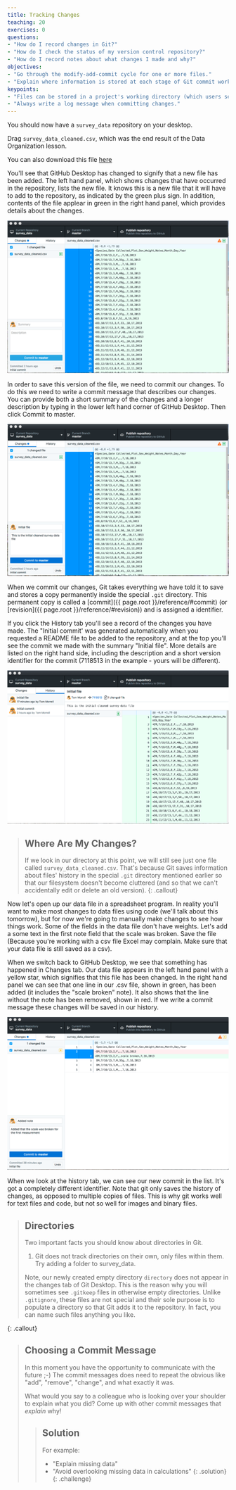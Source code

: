 ```yaml
---
title: Tracking Changes
teaching: 20
exercises: 0
questions:
- "How do I record changes in Git?"
- "How do I check the status of my version control repository?"
- "How do I record notes about what changes I made and why?"
objectives:
- "Go through the modify-add-commit cycle for one or more files."
- "Explain where information is stored at each stage of Git commit workflow."
keypoints:
- "Files can be stored in a project's working directory (which users see), the staging area (where the next commit is being built up) and the local repository (where commits are permanently recorded)."
- "Always write a log message when committing changes."
---
```


You should now have a `survey_data` repository on your desktop.

Drag `survey_data_cleaned.csv`, which was the end result of the Data Organization lesson.

You can also download this file [here](https://raw.githubusercontent.com/caltechlibrary/git-desktop/gh-pages/data/survey_data_cleaned.csv)

You'll see that GitHub Desktop has changed to signify that a new file has been added. The left hand panel, which shows changes that have occurred in the repository, lists the new file.  It knows this is a new file that it will have to add to the repository, as indicated by the green plus sign.  In addition, contents of the file applear in green in the right hand panel, which provides details about the changes.  

![new file](../fig/GitDesktopChanges1.png)

In order to save this version of the file, we need to commit our changes. To do this we need to write a commit message that describes our changes.  You can provide both a short summary of the changes and a longer description by typing in the lower left hand corner of GitHub Desktop. Then click Commit to master.   

![commit](../fig/GitDesktopChanges2.png)

When we commit our changes,
Git takes everything we have told it to save 
and stores a copy permanently inside the special `.git` directory.
This permanent copy is called a [commit]({{ page.root }}/reference/#commit)
(or [revision]({{ page.root }}/reference/#revision)) and is assigned a identifier.  

If you click the History tab you'll see a record of the changes you have made.  The "Initial commit' was generated automatically when you requested a README file to be added to the repository, and at the top you'll see the commit we made with the summary "Initial file".  More details are listed on the right hand side, including the description and a short version identifier for the commit (7118513 in the example - yours will be different). 

![history](../fig/GitDesktopChanges3.png)

> ## Where Are My Changes?
> If we look in our directory at this point, we will still see just one file called `survey_data_cleaned.csv`.
> That's because Git saves information about files' history
> in the special `.git` directory mentioned earlier
> so that our filesystem doesn't become cluttered
> (and so that we can't accidentally edit or delete an old version).
{: .callout}

Now let's open up our data file in a spreadsheet program.  In reality you'll want to make most changes to data files using code (we'll talk about this tomorrow), but for now we're going to manually make changes to see how things work.  Some of the fields in the data file don't have weights.  Let's add a some text in the first note field that the scale was broken.  Save the file (Because you're working with a csv file Excel may complain.  Make sure that your data file is still saved as a csv).

When we switch back to GitHub Desktop, we see that something has happened in Changes tab.  Our data file appears in the left hand panel with a yellow star, which signifies that this file has been changed.  In the right hand panel we can see that one line in our .csv file, shown in green, has been added (it includes the "scale broken" note).  It also shows that the line without the note has been removed, shown in red.  If we write a commit message these changes will be saved in our history.

![new_change](../fig/GitDesktopChanges4.png)

When we look at the history tab, we can see our new commit in the list.  It's got a completely different identifier.  Note that git only saves the history of changes, as opposed to multiple copies of files.  This is why git works well for text files and code, but not so well for images and binary files.

> ## Directories
>
> Two important facts you should know about directories in Git.
>
> 1. Git does not track directories on their own, only files within them.
> Try adding a folder to survey_data.
> 
> Note, our newly created empty directory `directory` does not appear in
> the changes tab of Git Desktop. This is the reason why you will sometimes see `.gitkeep` files
> in otherwise empty directories. Unlike `.gitignore`, these files are not special
> and their sole purpose is to populate a directory so that Git adds it to
> the repository. In fact, you can name such files anything you like.
>
>
{: .callout}

> ## Choosing a Commit Message
>
> In this moment you have the opportunity to communicate with the future ;-)
> The commit messages does need to repeat the obvious like "add", "remove",
> "change", and what exactly it was.
> 
> What would you say to a colleague who is looking over your shoulder to
> explain what you did? Come up with other commit messages that _explain_ why!
>
> > ## Solution
> > For example:
> > - "Explain missing data"
> > - "Avoid overlooking missing data in calculations"
> {: .solution}
{: .challenge}

[commit-messages]: https://chris.beams.io/posts/git-commit/
